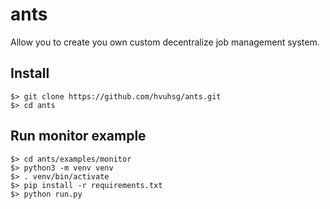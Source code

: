 # ants
Allow you to create you own custom decentralize job management system.

## Install
```shell script
$> git clone https://github.com/hvuhsg/ants.git
$> cd ants
```


## Run monitor example
```shell script
$> cd ants/examples/monitor
$> python3 -m venv venv
$> . venv/bin/activate
$> pip install -r requirements.txt
$> python run.py
```

